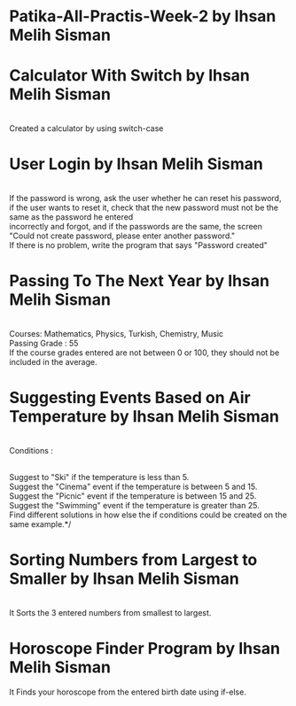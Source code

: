 # Patika-All-Practis-Week-2  by Ihsan Melih Sisman

# Calculator With Switch  by Ihsan Melih Sisman

<br> Created a calculator by using switch-case

# User Login by Ihsan Melih Sisman
<br> If the password is wrong, ask the user whether he can reset his password,
<br>if the user wants to reset it, check that the new password must not be the same as the password he entered
<br> incorrectly and forgot, and if the passwords are the same, the screen "Could not create password, please enter another password."
<br> If there is no problem, write the program that says "Password created"

# Passing To The Next Year by Ihsan Melih Sisman  
<br> Courses: Mathematics, Physics, Turkish, Chemistry, Music
<br> Passing Grade : 55
<br> If the course grades entered are not between 0 or 100, they should not be included in the average.

# Suggesting Events Based on Air Temperature by Ihsan Melih Sisman
<br>Conditions :

<br>Suggest to "Ski" if the temperature is less than 5.
<br>Suggest the "Cinema" event if the temperature is between 5 and 15.
<br>Suggest the "Picnic" event if the temperature is between 15 and 25.
<br>Suggest the "Swimming" event if the temperature is greater than 25.
<br>Find different solutions in how else the if conditions could be created on the same example.*/

# Sorting Numbers from Largest to Smaller by Ihsan Melih Sisman
<br> It Sorts the 3 entered numbers from smallest to largest.

# Horoscope Finder Program by Ihsan Melih Sisman
It Finds your horoscope from the entered birth date using if-else.
